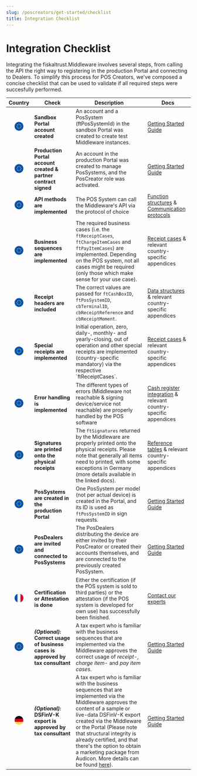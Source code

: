 ```yaml
---
slug: /poscreators/get-started/checklist
title: Integration Checklist
---
```


# Integration Checklist
Integrating the fiskaltrust.Middleware involves several steps, from calling the API the right way to registering in the production Portal and connecting to Dealers. To simplify this process for POS Creators, we've composed a concise checklist that can be used to validate if all required steps were succesfully performed.

| Country | Check | Description | Docs |
| :----: | ----- | ----------- | --------- |
| ![All markets](images/flag-eu.png) | **Sandbox Portal account created** | An account and a PosSystem (ftPosSystemId) in the sandbox Portal was created to create test Middleware instances. | [Getting Started Guide](README.md) |
| ![All markets](images/flag-eu.png) | **Production Portal account created & partner contract signed** | An account in the production Portal was created to manage PosSystems, and the PosCreator role was activated. | [Getting Started Guide](README.md) |
| ![All markets](images/flag-eu.png) | **API methods are implemented** | The POS System can call the Middleware's API via the protocol of choice | [Function structures](https://docs.fiskaltrust.cloud/docs/poscreators/middleware-doc/general/function-structures) & <br /> [Communication protocols](https://docs.fiskaltrust.cloud/docs/poscreators/middleware-doc/general/communication) |
| ![All markets](images/flag-eu.png) | **Business sequences are implemented** | The required business cases (i.e. the `ftReceiptCases`, `ftChargeItemCases` and `ftPayItemCases`) are implemented. Depending on the POS system, not all cases might be required (only those which make sense for your use case). | [Receipt cases](https://docs.fiskaltrust.cloud/docs/poscreators/middleware-doc/general/reference-tables) & relevant country-specific appendices |
| ![All markets](images/flag-eu.png) | **Receipt headers are included** | The correct values are passed for `ftCashBoxID`, `ftPosSystemID`, `cbTerminalID`, `cbReceiptReference` and `cbReceiptMoment`. | [Data structures](https://docs.fiskaltrust.cloud/docs/poscreators/middleware-doc/general/data-structures) & relevant country-specific appendices |
| ![All markets](images/flag-eu.png) | **Special receipts are implemented** | Initial operation, zero, daily-, monthly- and yearly-closing, out of operation and other special receipts are implemented (country-specific mandatory) via the respective ´ftReceiptCases`. | [Receipt cases](https://docs.fiskaltrust.cloud/docs/poscreators/middleware-doc/general/reference-tables) & relevant country-specific appendices |
| ![All markets](images/flag-eu.png) | **Error handling is implemented** | The different types of errors (Middleware not reachable & signing device/service not reachable) are properly handled by the POS software | [Cash register integration](https://docs.fiskaltrust.cloud/docs/poscreators/middleware-doc/general/cash-register-integration) & relevant country-specific appendices |
| ![All markets](images/flag-eu.png) | **Signatures are printed onto the physical receipts** | The `ftSignatures` returned by the Middleware are properly printed onto the physical receipts. Please note that generally all items need to printed, with some exceptions in Germany (more details available in the linked docs). | [Reference tables](https://docs.fiskaltrust.cloud/docs/poscreators/middleware-doc/general/reference-tables#type-of-signature-ftsignaturetype) & relevant country-specific appendices |
| ![All markets](images/flag-eu.png) | **PosSystems are created in the production Portal** | One PosSystem per model (not per actual device) is created in the Portal, and its ID is used as `ftPosSystemID` in sign requests. | [Getting Started Guide](README.md) |
| ![All markets](images/flag-eu.png) | **PosDealers are invited and connected to PosSystems** | The PosDealers distributing the device are either invited by their PosCreator or created their accounts themselves, and are connected to the previously created PosSystem. | [Getting Started Guide](README.md) |
| ![France](images/flag-fr.png) | **Certification or Attestation is done** | Either the certification (if the POS system is sold to third parties) or the attestation (if the POS system is developed for own use) has successfully been finished. | [Contact our experts](mailto:contact@fiskaltrust.fr) |
| ![All markets](images/flag-eu.png) | **_(Optional):_ Correct usage of business cases is approved by tax consultant** | A tax expert who is familiar with the business sequences that are implemented via the Middleware approves the correct usage of _receipt-_, _charge item-_ and _pay item cases_. | [Getting Started Guide](README.md) |
| ![Germany](images/flag-de.png) | **_(Optional):_ DSFinV-K export is approved by tax consultant** | A tax expert who is familiar with the business sequences that are implemented via the Middleware approves the content of a sample or live-data DSFinV-K export created via the Middleware or the Portal (Please note that structural integrity is already certified, and that there's the option to obtain a marketing package from Audicon. More details can be found [here](https://fiskaltrust.de/fiskaltrust-middleware-dsfinv-k-schnittstelle-jetzt-gobd-zertifiziert/)). | [Getting Started Guide](README.md) |
